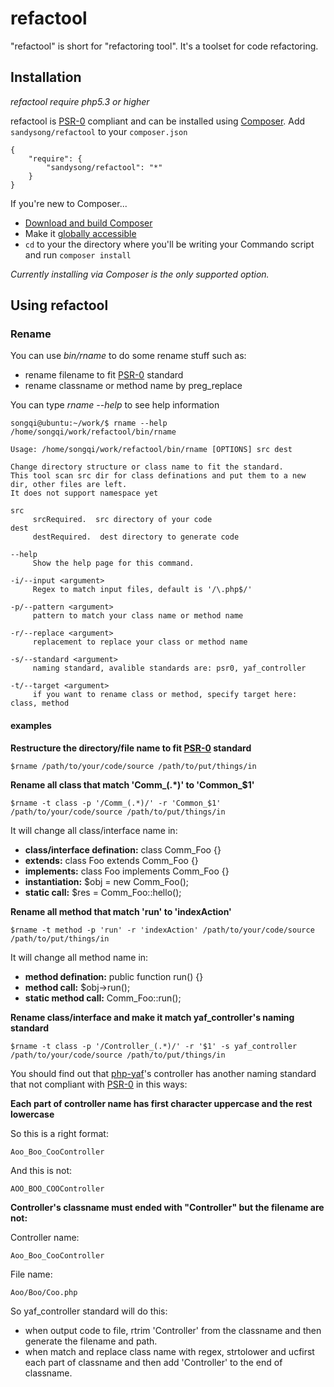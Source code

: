 # refactool

"refactool" is short for "refactoring tool". It's a toolset for code refactoring.

## Installation

*refactool require php5.3 or higher*

refactool is [PSR-0](https://github.com/php-fig/fig-standards/blob/master/accepted/PSR-0.md) compliant and can be installed using [Composer](http://getcomposer.org/).  Add `sandysong/refactool` to your `composer.json`

    {
        "require": {
            "sandysong/refactool": "*"
        }
    }
    
If you're new to Composer...

 - [Download and build Composer](http://getcomposer.org/download/)
 - Make it [globally accessible](http://getcomposer.org/doc/00-intro.md#globally)
 - `cd` to your the directory where you'll be writing your Commando script and run `composer install`

*Currently installing via Composer is the only supported option.*

## Using refactool
### Rename
You can use *bin/rname* to do some rename stuff such as:
+ rename filename to fit [PSR-0](https://github.com/php-fig/fig-standards/blob/master/accepted/PSR-0.md) standard
+ rename classname or method name by preg_replace

You can type *rname --help* to see help information

    songqi@ubuntu:~/work/$ rname --help
    /home/songqi/work/refactool/bin/rname
    
    Usage: /home/songqi/work/refactool/bin/rname [OPTIONS] src dest
    
    Change directory structure or class name to fit the standard.
    This tool scan src dir for class definations and put them to a new dir, other files are left.
    It does not support namespace yet
    
    src
         srcRequired.  src directory of your code
    dest
         destRequired.  dest directory to generate code
    
    --help
         Show the help page for this command.
    
    -i/--input <argument>
         Regex to match input files, default is '/\.php$/'
    
    -p/--pattern <argument>
         pattern to match your class name or method name
    
    -r/--replace <argument>
         replacement to replace your class or method name
    
    -s/--standard <argument>
         naming standard, avalible standards are: psr0, yaf_controller
    
    -t/--target <argument>
         if you want to rename class or method, specify target here: class, method
         
#### examples
**Restructure the directory/file name to fit [PSR-0](https://github.com/php-fig/fig-standards/blob/master/accepted/PSR-0.md) standard**
    
    $rname /path/to/your/code/source /path/to/put/things/in

**Rename all class that match 'Comm_(.*)' to 'Common_$1'**
    
    $rname -t class -p '/Comm_(.*)/' -r 'Common_$1' /path/to/your/code/source /path/to/put/things/in

It will change all class/interface name in:
* **class/interface defination:** class Comm_Foo {}
* **extends:** class Foo extends Comm_Foo {}
* **implements:** class Foo implements Comm_Foo {}
* **instantiation:** $obj = new Comm_Foo();
* **static call:** $res = Comm_Foo::hello();

**Rename all method that match 'run' to 'indexAction'**

    $rname -t method -p 'run' -r 'indexAction' /path/to/your/code/source /path/to/put/things/in

It will change all method name in:
* **method defination:** public function run() {}
* **method call:** $obj->run();
* **static method call:** Comm_Foo::run();

**Rename class/interface and make it match yaf_controller's naming standard**

    $rname -t class -p '/Controller_(.*)/' -r '$1' -s yaf_controller /path/to/your/code/source /path/to/put/things/in

You should find out that [php-yaf](https://github.com/laruence/php-yaf)'s controller has another naming standard that not compliant with  [PSR-0](https://github.com/php-fig/fig-standards/blob/master/accepted/PSR-0.md) in this ways:

**Each part of controller name has first character uppercase and the rest lowercase**

So this is a right format:

    Aoo_Boo_CooController
    
And this is not:

    AOO_BOO_COOController
    
**Controller's classname must ended with "Controller" but the filename are not:**

Controller name:

    Aoo_Boo_CooController
    
File name:

    Aoo/Boo/Coo.php
    
So yaf_controller standard will do this:
+ when output code to file, rtrim 'Controller' from the classname and then generate the filename and path.
+ when match and replace class name with regex, strtolower and ucfirst each part of classname and then add 'Controller' to the end of classname.
